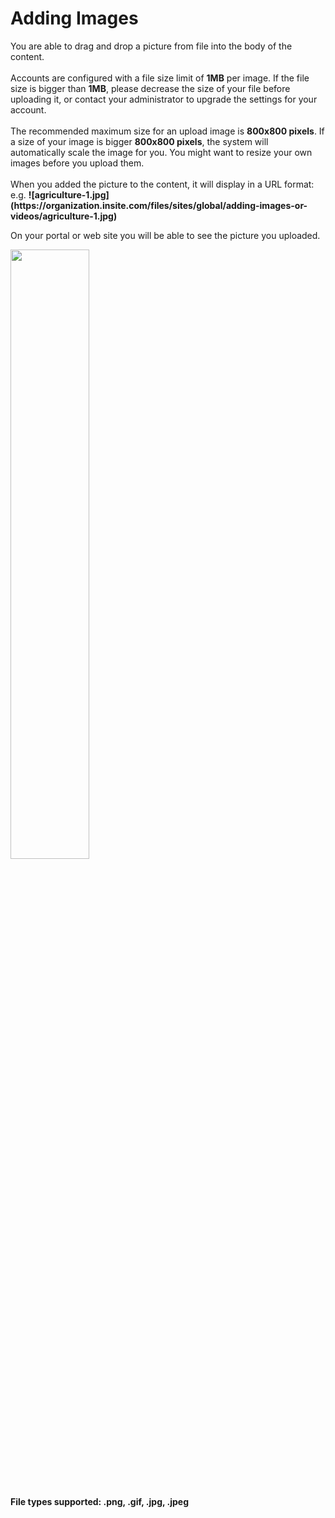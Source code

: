 # Adding Images

<p>You are able to drag and drop a picture from file into the body of the content.<br><br>Accounts are configured with a file size limit of <b>1MB</b> per image. If the file size is bigger than <b>1MB</b>, please decrease the size of your file before uploading it, or contact your administrator to upgrade the settings for your account. <br><br>The recommended maximum size for an upload image is <b>800x800 pixels</b>. If a size of your image is bigger <b>800x800 pixels</b>, the system will automatically scale the image for you. You might want to resize your own images before you upload them.<br><br>When you added the picture to the content, it will display in a URL format:<br>e.g. <b>![agriculture-1.jpg](https://organization.insite.com/files/sites/global/adding-images-or-videos/agriculture-1.jpg)</b></p><p>On your portal or web site you will be able to see the picture you uploaded.</p><p><img src="https://e02.insite.com/files/sites/global/adding-images-or-videos/agriculture-1.jpg" style="width: 50%;"><br></p><p><br></p><p><b>File types supported: .png, .gif, .jpg, .jpeg</b><br></p>
